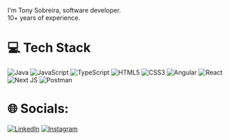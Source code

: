 I'm Tony Sobreira, software developer. </br>
10+ years of experience.

# 💻 Tech Stack

![Java](https://img.shields.io/badge/Java-%2335495e.svg?style=for-the-badge&logo=java&logoColor=%234FC08D) 
![JavaScript](https://img.shields.io/badge/javascript-%23323330.svg?style=for-the-badge&logo=javascript&logoColor=%23F7DF1E) 
![TypeScript](https://img.shields.io/badge/typescript-%23007ACC.svg?style=for-the-badge&logo=typescript&logoColor=white) 
![HTML5](https://img.shields.io/badge/html5-%23E34F26.svg?style=for-the-badge&logo=html5&logoColor=white) 
![CSS3](https://img.shields.io/badge/css3-%231572B6.svg?style=for-the-badge&logo=css3&logoColor=white) 
![Angular](https://img.shields.io/badge/Angular-1867C0?style=for-the-badge&logo=angular&logoColor=AEDDFF) 
![React](https://img.shields.io/badge/react-%2320232a.svg?style=for-the-badge&logo=react&logoColor=%2361DAFB) 
![Next JS](https://img.shields.io/badge/Next-black?style=for-the-badge&logo=next.js&logoColor=white) 
![Postman](https://img.shields.io/badge/Postman-FF6C37?style=for-the-badge&logo=postman&logoColor=white) 


# 🌐 Socials:

[![LinkedIn](https://img.shields.io/badge/LinkedIn-%230077B5.svg?logo=linkedin&logoColor=white)](https://linkedin.com/in/tonysobreira) 
[![Instagram](https://img.shields.io/badge/Instagram-%23E4405F.svg?logo=Instagram&logoColor=white)](https://instagram.com/tonysobreira) 
